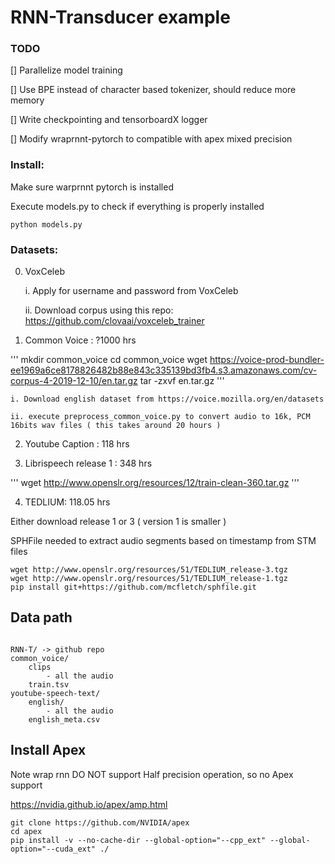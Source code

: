 # RNN-Transducer example

### TODO

[] Parallelize model training

[] Use BPE instead of character based tokenizer, should reduce more memory

[] Write checkpointing and tensorboardX logger

[] Modify wraprnnt-pytorch to compatible with apex mixed precision

### Install:

Make sure warprnnt pytorch is installed

Execute models.py to check if everything is properly installed

```
python models.py
```

### Datasets:

0. VoxCeleb

    i. Apply for username and password from VoxCeleb

    ii. Download corpus using this repo: https://github.com/clovaai/voxceleb_trainer

1. Common Voice : ?1000 hrs

'''
mkdir common_voice
cd common_voice
wget https://voice-prod-bundler-ee1969a6ce8178826482b88e843c335139bd3fb4.s3.amazonaws.com/cv-corpus-4-2019-12-10/en.tar.gz
tar -zxvf en.tar.gz
'''

    i. Download english dataset from https://voice.mozilla.org/en/datasets

    ii. execute preprocess_common_voice.py to convert audio to 16k, PCM 16bits wav files ( this takes around 20 hours )

2. Youtube Caption : 118 hrs




3. Librispeech release 1 : 348 hrs

'''
wget http://www.openslr.org/resources/12/train-clean-360.tar.gz
'''


4. TEDLIUM: 118.05 hrs

Either download release 1 or 3 ( version 1 is smaller )

SPHFile needed to extract audio segments based on timestamp from STM files

```
wget http://www.openslr.org/resources/51/TEDLIUM_release-3.tgz
wget http://www.openslr.org/resources/51/TEDLIUM_release-1.tgz
pip install git+https://github.com/mcfletch/sphfile.git
```


## Data path
```

RNN-T/ -> github repo
common_voice/
    clips
        - all the audio
    train.tsv
youtube-speech-text/
    english/
        - all the audio
    english_meta.csv
```


## Install Apex

Note wrap rnn DO NOT support Half precision operation, so no Apex support

https://nvidia.github.io/apex/amp.html

```
git clone https://github.com/NVIDIA/apex
cd apex
pip install -v --no-cache-dir --global-option="--cpp_ext" --global-option="--cuda_ext" ./
```



